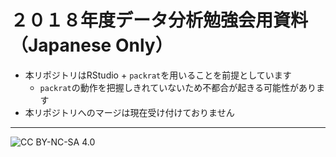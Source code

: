 # ２０１８年度データ分析勉強会用資料（Japanese Only）

* 本リポジトリはRStudio + `packrat`を用いることを前提としています
    * `packrat`の動作を把握しきれていないため不都合が起きる可能性があります
* 本リポジトリへのマージは現在受け付けておりません

---
![CC BY-NC-SA 4.0](https://i.creativecommons.org/l/by-nc-sa/4.0/88x31.png) 
